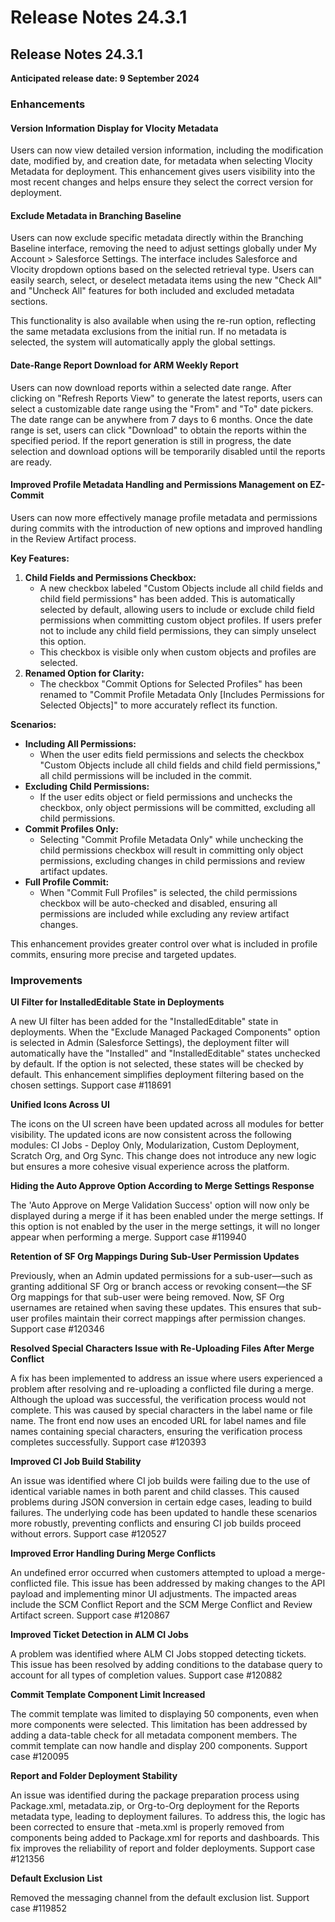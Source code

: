 # Release Notes 24.3.1

## Release Notes 24.3.1

**Anticipated release date: 9 September 2024**

### Enhancements

#### **Version Information Display for Vlocity Metadata**

Users can now view detailed version information, including the modification date, modified by, and creation date, for metadata when selecting Vlocity Metadata for deployment. This enhancement gives users visibility into the most recent changes and helps ensure they select the correct version for deployment.

#### **Exclude Metadata in Branching Baseline**

Users can now exclude specific metadata directly within the Branching Baseline interface, removing the need to adjust settings globally under My Account > Salesforce Settings. The interface includes Salesforce and Vlocity dropdown options based on the selected retrieval type. Users can easily search, select, or deselect metadata items using the new "Check All" and "Uncheck All" features for both included and excluded metadata sections.

This functionality is also available when using the re-run option, reflecting the same metadata exclusions from the initial run. If no metadata is selected, the system will automatically apply the global settings.

#### **Date-Range Report Download for ARM Weekly Report**

Users can now download reports within a selected date range. After clicking on "Refresh Reports View" to generate the latest reports, users can select a customizable date range using the "From" and "To" date pickers. The date range can be anywhere from 7 days to 6 months. Once the date range is set, users can click "Download" to obtain the reports within the specified period. If the report generation is still in progress, the date selection and download options will be temporarily disabled until the reports are ready.

#### **Improved Profile Metadata Handling and Permissions Management on EZ-Commit**

Users can now more effectively manage profile metadata and permissions during commits with the introduction of new options and improved handling in the Review Artifact process.

**Key Features:**

1. **Child Fields and Permissions Checkbox:**
   * A new checkbox labeled "Custom Objects include all child fields and child field permissions" has been added. This is automatically selected by default, allowing users to include or exclude child field permissions when committing custom object profiles. If users prefer not to include any child field permissions, they can simply unselect this option.
   * This checkbox is visible only when custom objects and profiles are selected.
2. **Renamed Option for Clarity:**
   * The checkbox "Commit Options for Selected Profiles" has been renamed to "Commit Profile Metadata Only \[Includes Permissions for Selected Objects]" to more accurately reflect its function.

**Scenarios:**

* **Including All Permissions:**
  * When the user edits field permissions and selects the checkbox "Custom Objects include all child fields and child field permissions," all child permissions will be included in the commit.
* **Excluding Child Permissions:**
  * If the user edits object or field permissions and unchecks the checkbox, only object permissions will be committed, excluding all child permissions.
* **Commit Profiles Only:**
  * Selecting "Commit Profile Metadata Only" while unchecking the child permissions checkbox will result in committing only object permissions, excluding changes in child permissions and review artifact updates.
* **Full Profile Commit:**
  * When "Commit Full Profiles" is selected, the child permissions checkbox will be auto-checked and disabled, ensuring all permissions are included while excluding any review artifact changes.

This enhancement provides greater control over what is included in profile commits, ensuring more precise and targeted updates.

### Improvements

**UI Filter for InstalledEditable State in Deployments**

A new UI filter has been added for the "InstalledEditable" state in deployments. When the "Exclude Managed Packaged Components" option is selected in Admin (Salesforce Settings), the deployment filter will automatically have the "Installed" and "InstalledEditable" states unchecked by default. If the option is not selected, these states will be checked by default. This enhancement simplifies deployment filtering based on the chosen settings. Support case #118691

**Unified Icons Across UI**

The icons on the UI screen have been updated across all modules for better visibility. The updated icons are now consistent across the following modules: CI Jobs - Deploy Only, Modularization, Custom Deployment, Scratch Org, and Org Sync. This change does not introduce any new logic but ensures a more cohesive visual experience across the platform.

**Hiding the Auto Approve Option According to Merge Settings Response**

The 'Auto Approve on Merge Validation Success' option will now only be displayed during a merge if it has been enabled under the merge settings. If this option is not enabled by the user in the merge settings, it will no longer appear when performing a merge. Support case #119940

**Retention of SF Org Mappings During Sub-User Permission Updates**

Previously, when an Admin updated permissions for a sub-user—such as granting additional SF Org or branch access or revoking consent—the SF Org mappings for that sub-user were being removed. Now, SF Org usernames are retained when saving these updates. This ensures that sub-user profiles maintain their correct mappings after permission changes. Support case #120346

**Resolved Special Characters Issue with Re-Uploading Files After Merge Conflict**

A fix has been implemented to address an issue where users experienced a problem after resolving and re-uploading a conflicted file during a merge. Although the upload was successful, the verification process would not complete. This was caused by special characters in the label name or file name. The front end now uses an encoded URL for label names and file names containing special characters, ensuring the verification process completes successfully. Support case #120393

**Improved CI Job Build Stability**

An issue was identified where CI job builds were failing due to the use of identical variable names in both parent and child classes. This caused problems during JSON conversion in certain edge cases, leading to build failures. The underlying code has been updated to handle these scenarios more robustly, preventing conflicts and ensuring CI job builds proceed without errors. Support case #120527

**Improved Error Handling During Merge Conflicts**

An undefined error occurred when customers attempted to upload a merge-conflicted file. This issue has been addressed by making changes to the API payload and implementing minor UI adjustments. The impacted areas include the SCM Conflict Report and the SCM Merge Conflict and Review Artifact screen. Support case #120867

**Improved Ticket Detection in ALM CI Jobs**

A problem was identified where ALM CI Jobs stopped detecting tickets. This issue has been resolved by adding conditions to the database query to account for all types of completion values. Support case #120882

**Commit Template Component Limit Increased**

The commit template was limited to displaying 50 components, even when more components were selected. This limitation has been addressed by adding a data-table check for all metadata component members. The commit template can now handle and display 200 components. Support case #120095

**Report and Folder Deployment Stability**

An issue was identified during the package preparation process using Package.xml, metadata.zip, or Org-to-Org deployment for the Reports metadata type, leading to deployment failures. To address this, the logic has been corrected to ensure that -meta.xml is properly removed from components being added to Package.xml for reports and dashboards. This fix improves the reliability of report and folder deployments. Support case #121356

**Default Exclusion List**

Removed the messaging channel from the default exclusion list. Support case #119852

